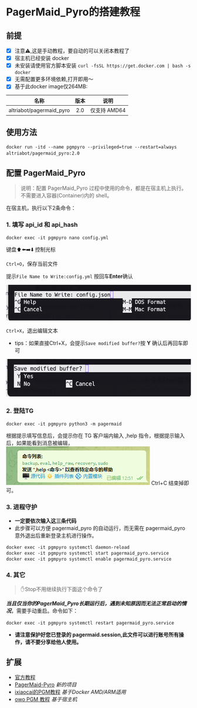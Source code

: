 # PagerMaid_Pyro的搭建教程


## 前提
- [x] 注意:warning:,这是手动教程，要自动的可以关闭本教程了
- [x] 宿主机已经安装 docker
- [x] 未安装请使用官方脚本安装 `curl -fsSL https://get.docker.com | bash -s docker`
- [x] 无需配置更多环境依赖,打开即用～
- [x] 基于此docker image仅264MB:

| 名称 | 版本 | 说明 |
| :----: |:----: |:----: |
| altriabot/pagermaid_pyro | 2.0 |仅支持 AMD64 |

## 使用方法

`docker run -itd --name pgmpyro --privileged=true --restart=always altriabot/pagermaid_pyro:2.0`

## 配置 PagerMaid_Pyro

> 说明：配置 PagerMaid_Pyro 过程中使用的命令，都是在宿主机上执行。不需要进入容器(Container)内的 shell。

在宿主机，执行以下2条命令：
### 1. 填写 **api_id 和 api_hash**
```shell
docker exec -it pgmpyro nano config.yml
```
键盘️:arrow_up::arrow_left::arrow_right::arrow_down: 控制光标

`Ctrl+O`，保存当前文件

提示`File Name to Write:config.yml` 按回车**Enter**确认

![](https://raw.githubusercontent.com/Altriabot/picgo/main/img/202211051812417.png)

`Ctrl+X`，退出编辑文本

- tips：如果直接Ctrl+X，会提示`Save modified buffer?`按 **Y** 确认后再回车即可

![](https://raw.githubusercontent.com/Altriabot/picgo/main/img/202211051812700.png)

### 2. 登陆TG
```shell
docker exec -it pgmpyro python3 -m pagermaid
```
根据提示填写信息后，会提示你在 TG 客户端内输入 ,help 指令，根据提示输入后，如果能看到消息被编辑，
![](https://raw.githubusercontent.com/Altriabot/picgo/main/img/202211051804964.png)
Ctrl+C 结束掉即可。

### 3. 进程守护
- **一定要依次输入这三条代码**
- 此步骤可以方便 pagermaid_pyro 的自动运行，而无需在 pagermaid_pyro 意外退出后重新登录主机进行操作。

```shell
docker exec -it pgmpyro systemctl daemon-reload
docker exec -it pgmpyro systemctl start pagermaid_pyro.service
docker exec -it pgmpyro systemctl enable pagermaid_pyro.service
```
### 4. 其它
> :hand:Stop不用继续执行下面这个命令了

***当且仅当你的PagerMaid_Pyro长期运行后，遇到未知原因而无法正常启动的情况***，需要手动重启。命令如下：

`docker exec -it pgmpyro systemctl restart pagermaid_pyro.service`

- **请注意保护好您已登录的 pagermaid.session,此文件可以进行账号所有操作，请不要分享给他人使用。**

## 扩展

- [官方教程](https://xtaolabs.com/)
- [PagerMaid-Pyro](https://github.com/TeamPGM/PagerMaid-Pyro) _新的项目_
- [ixiaocai的PGM教程](https://blog.ixiaocai.net/2022/05/28/PagerMaid-ARM-Docker.html) _基于Docker AMD/ARM适用_
- [owo PGM 教程](https://owo.cab/32) _基于宿主机_

